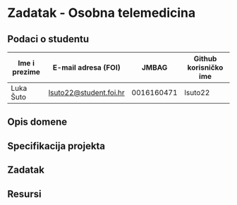 # Zadatak - Osobna telemedicina


## Podaci o studentu


Ime i prezime | E-mail adresa (FOI) | JMBAG | Github korisničko ime
------------  | ------------------- | ----- | ---------------------
Luka Šuto | lsuto22@student.foi.hr | 0016160471 | lsuto22


## Opis domene


## Specifikacija projekta


## Zadatak


## Resursi

